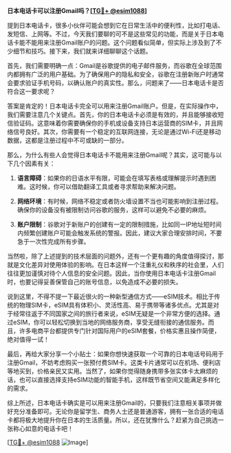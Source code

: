 **日本电话卡可以注册Gmail吗？[[TG💪+ @esim1088](https://t.me/s/esim1088)]**

提到日本电话卡，很多小伙伴可能会想到它在日常生活中的便利性，比如打电话、发短信、上网等。不过，今天我们要聊的可不是这些常见的功能，而是关于日本电话卡能不能用来注册Gmail账户的问题。这个问题看似简单，但实际上涉及到了不少细节和技巧。接下来，我们就来详细聊聊这个话题。

首先，我们需要明确一点：Gmail是谷歌提供的电子邮件服务，而谷歌在全球范围内都拥有广泛的用户基础。为了确保用户的隐私和安全，谷歌在注册新账户时通常会要求验证手机号码，以确认账户的真实性。那么，问题来了——日本电话卡是否符合这一要求呢？

答案是肯定的！日本电话卡完全可以用来注册Gmail账户。但是，在实际操作中，我们需要注意几个关键点。首先，你的日本电话卡必须是有效的，并且能够接收短信验证码。这意味着你需要确保你的手机或设备支持日本运营商的SIM卡，并且网络信号良好。其次，你需要有一个稳定的互联网连接，无论是通过Wi-Fi还是移动数据，这都是注册过程中不可或缺的一部分。

那么，为什么有些人会觉得日本电话卡不能用来注册Gmail呢？其实，这可能与以下几个因素有关：

1. **语言障碍**：如果你的日语水平有限，可能会在填写表格或理解提示时遇到困难。这时候，你可以借助翻译工具或者寻求帮助来解决问题。
   
2. **网络环境**：有时候，网络不稳定或者防火墙设置不当也可能影响到注册过程。确保你的设备没有被限制访问谷歌的服务，这样可以避免不必要的麻烦。

3. **账户限制**：谷歌对于新账户的创建有一定的限制措施，比如同一IP地址短时间内频繁创建账户可能会触发系统的警报。因此，建议大家合理安排时间，不要急于一次性完成所有步骤。

当然啦，除了上述提到的技术层面的问题外，还有一个更有趣的角度值得探讨，那就是文化差异对使用体验的影响。在日本这样一个注重礼仪和秩序的社会里，人们往往更加谨慎对待个人信息的安全问题。因此，当你使用日本电话卡注册Gmail时，也要记得妥善保管自己的账号信息，以免造成不必要的损失。

说到这里，不得不提一下最近很火的一种新型通信方式——eSIM技术。相比于传统的物理SIM卡，eSIM具有体积小、灵活性高、易于携带等诸多优点。尤其是对于经常往返于不同国家之间的旅行者来说，eSIM无疑是一个非常方便的选择。通过eSIM，你可以轻松切换到当地的网络服务商，享受无缝衔接的通信服务。而且，许多电商平台都提供专门针对国际用户的eSIM套餐，价格实惠且操作简便，绝对值得一试！

最后，再给大家分享一个小贴士：如果你想快速获取一个可靠的日本电话号码用于注册Gmail，不妨考虑购买一张预付费SIM卡。这类卡片通常可以在机场、便利店等地买到，价格亲民又实用。当然了，如果你觉得随身携带多张实体卡太麻烦的话，也可以直接选择支持eSIM功能的智能手机，这样既节省空间又能满足多样化的需求。

综上所述，日本电话卡确实是可以用来注册Gmail的，只要我们注意相关事项并做好充分准备即可。无论你是留学生、商务人士还是普通游客，拥有一张合适的电话卡都将极大地提升你在日本的生活质量。所以，还在犹豫什么？赶紧为自己挑选一张称心如意的电话卡吧！

[[TG💪+ @esim1088](https://t.me/s/esim1088) ![Image](https://i.postimg.cc/4NQfJmqS/Snipaste-2025-05-13-00-14-12.png)]